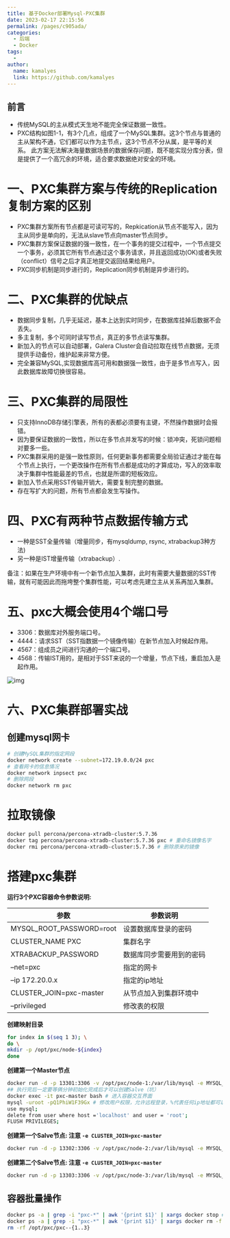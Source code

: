 ```yaml
---
title: 基于Docker部署Mysql-PXC集群
date: 2023-02-17 22:15:56
permalink: /pages/c905ada/
categories:
  - 后端
  - Docker
tags:
  - 
author: 
  name: kamalyes
  link: https://github.com/kamalyes
---
```


**前言**
--------

- 传统MySQL的主从模式天生地不能完全保证数据一致性。
- PXC结构如图1-1，有3个几点，组成了一个MySQL集群。这3个节点与普通的主从架构不通，它们都可以作为主节点，这3个节点不分从属，是平等的关系。
此方案无法解决海量数据场景的数据保存问题，既不能实现分库分表，但是提供了一个高冗余的环境，适合要求数据绝对安全的环境。

一、PXC集群方案与传统的Replication复制方案的区别
===========

- PXC集群方案所有节点都是可读可写的，Repkication从节点不能写入，因为主从同步是单向的，无法从slave节点向master节点同步。
- PXC集群方案保证数据的强一致性，在一个事务的提交过程中，一个节点提交一个事务，必须其它所有节点通过这个事务请求，并且返回成功(OK)或者失败（conflict）信号之后才真正地提交返回结果给用户。
- PXC同步机制是同步进行的，Replication同步机制是异步进行的。

二、PXC集群的优缺点
===========

- 数据同步复制，几乎无延迟，基本上达到实时同步，在数据库挂掉后数据不会丢失。
- 多主复制，多个可同时读写节点，真正的多节点读写集群。
- 新加入的节点可以自动部署，Galera Cluster会自动拉取在线节点数据，无须提供手动备份，维护起来非常方便。
- 完全兼容MySQL,实现数据库高可用和数据强一致性，由于是多节点写入，因此数据库故障切换很容易。

三、PXC集群的局限性
===========

- 只支持InnoDB存储引擎表，所有的表都必须要有主键，不然操作数据时会报错。
- 因为要保证数据的一致性，所以在多节点并发写的时候：锁冲突，死锁问题相对要多一些。
- PXC集群采用的是强一致性原则，任何更新事务都需要全局验证通过才能在每个节点上执行，一个更改操作在所有节点都是成功的才算成功，写入的效率取决于集群中性能最差的节点，也就是所谓的短板效应。
- 新加入节点采用SST传输开销大，需要复制完整的数据。
- 存在写扩大的问题，所有节点都会发生写操作。

四、PXC有两种节点数据传输方式
===========

- 一种是SST全量传输（增量同步，有mysqldump, rsync, xtrabackup3种方法)
- 另一种是IST增量传输（xtrabackup）.

备注：如果在生产环境中有一个新节点加入集群，此时有需要大量数据的SST传输，就有可能因此而拖垮整个集群性能，可以考虑先建立主从关系再加入集群。

五、pxc大概会使用4个端口号
===========

- 3306：数据库对外服务端口号。
- 4444：请求SST（SST指数据一个镜像传输）在新节点加入时候起作用。
- 4567：组成员之间进行沟通的一个端口号。
- 4568：传输IST用的，是相对于SST来说的一个增量，节点下线，重启加入是起作用。

![img](https://cdn.jsdelivr.net/gh/kamalyes/image-bed@master/snap/7794f0cb1f68681bb08d8d5ad12033a2.png)

六、PXC集群部署实战
===========

创建mysql网卡
----------

```bash
# 创建MySQL集群的指定网段
docker network create --subnet=172.19.0.0/24 pxc
# 查看网卡的信息情况
docker network inpsect pxc 
# 删除网段
docker network rm pxc
```

拉取镜像
========

```bash
docker pull percona/percona-xtradb-cluster:5.7.36
docker tag percona/percona-xtradb-cluster:5.7.36 pxc # 重命名镜像名字
docker rmi percona/percona-xtradb-cluster:5.7.36 # 删除原来的镜像
```

搭建pxc集群
=======

**运行3个PXC容器命令参数说明:**

| 参数 | 参数说明 |
| --- | --- |
| MYSQL_ROOT_PASSWORD=root | 设置数据库登录的密码 |
| CLUSTER_NAME PXC | 集群名字 |
| XTRABACKUP_PASSWORD | 数据库同步需要用到的密码 |
| –net=pxc| 指定的网卡 |
| –ip 172.20.0.x | 指定的ip地址 |
| CLUSTER_JOIN=pxc-master | 从节点加入到集群环境中 |
| –privileged | 修改表的权限 |

**创建映射目录**

```bash
for index in $(seq 1 3); \
do \
mkdir -p /opt/pxc/node-${index}
done
```

**创建第一个Master节点**

```bash
docker run -d -p 13301:3306 -v /opt/pxc/node-1:/var/lib/mysql -e MYSQL_ROOT_PASSWORD=Q1PhiW1F39Gx -e CLUSTER_NAME=PXC -e XTRABACKUP_PASSWORD=Q1PhiW1F39Gx --privileged --name=pxc-master --net=pxc --ip 172.19.0.1 pxc
## 执行完后一定要等俩分钟初始化完成后才可以创建Salve（坑）
docker exec -it pxc-master bash # 进入容器交互界面
mysql -uroot -pQ1PhiW1F39Gx # 修改用户权限，允许远程登录，%代表任何ip地址都可以远程登录。
use mysql;
delete from user where host ='localhost' and user = 'root';
FLUSH PRIVILEGES;
```

**创建第一个Salve节点: 注意 `-e CLUSTER_JOIN=pxc-master`**

```bash
docker run -d -p 13302:3306 -v /opt/pxc/node-2:/var/lib/mysql -e MYSQL_ROOT_PASSWORD=Q1PhiW1F39Gx -e CLUSTER_NAME=PXC -e XTRABACKUP_PASSWORD=Q1PhiW1F39Gx -e CLUSTER_JOIN=pxc-master --privileged --name=pxc-salve1 --net=pxc --ip 172.19.0.2 pxc
```

**创建第二个Salve节点: 注意 `-e CLUSTER_JOIN=pxc-master`**

```bash
docker run -d -p 13303:3306 -v /opt/pxc/node-3:/var/lib/mysql -e MYSQL_ROOT_PASSWORD=Q1PhiW1F39Gx -e CLUSTER_NAME=PXC -e XTRABACKUP_PASSWORD=Q1PhiW1F39Gx -e CLUSTER_JOIN=pxc-master --privileged --name=pxc-salve2 --net=pxc --ip 172.19.0.3 pxc
```

容器批量操作
-----------

```bash
docker ps -a | grep -i "pxc-*" | awk '{print $1}' | xargs docker stop # 批量停止pxc
docker ps -a | grep -i "pxc-*" | awk '{print $1}' | xargs docker rm -f # 批量删除pxc容器
rm -rf /opt/pxc/pxc--{1..3}
```
